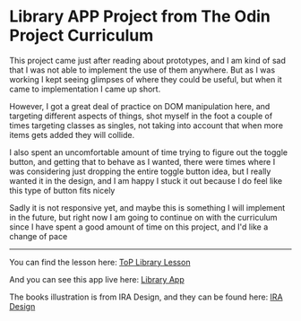 <h1>Library APP Project from The Odin Project Curriculum</h1>
<p>This project came just after reading about prototypes, and I am kind of sad that I was not able to implement the use of them anywhere. But as I was working I kept seeing glimpses of where they could be useful, but when it came to implementation I came up short.</p>

<p>However, I got a great deal of practice on DOM manipulation here, and targeting different aspects of things, shot myself in the foot a couple of times targeting classes as singles, not taking into account that when more items gets added they will collide.</p>

<p>I also spent an uncomfortable amount of time trying to figure out the toggle button, and getting that to behave as I wanted, there were times where I was considering just dropping the entire toggle button idea, but I really wanted it in the design, and I am happy I stuck it out because I do feel like this type of button fits nicely</p>

<p>Sadly it is not responsive yet, and maybe this is something I will implement in the future, but right now I am going to continue on with the curriculum since I have spent a good amount of time on this project, and I'd like a change of pace</p>
<hr>
<p>You can find the lesson here: <a href="https://www.theodinproject.com/lessons/library">ToP Library Lesson</a></p>
<p>And you can see this app live here: <a href="https://nyd3lig.github.io/library-app/">Library App</a></p>

<p>The books illustration is from IRA Design, and they can be found here: <a href="https://iradesign.io/illustrations">IRA Design</a></p>